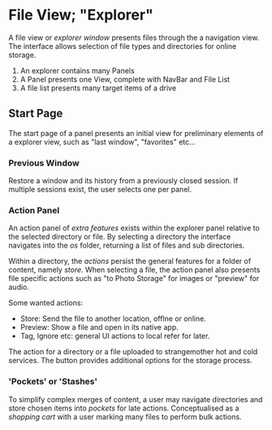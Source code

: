 # File View; "Explorer"

A file view or _explorer window_ presents files through the a navigation view. The interface allows selection of file types and directories for online storage.

1. An explorer contains many Panels
2. A Panel presents one View, complete with NavBar and File List
3. A file list presents many target items of a drive


## Start Page

The start page of a panel presents an initial view for preliminary elements
of a explorer view, such as "last window", "favorites" etc...


### Previous Window

Restore a window and its history from a previously closed session. If
multiple sessions exist, the user selects one per panel.



### Action Panel

An action panel of _extra features_ exists within the explorer panel relative
to the selected directory or file. By selecting a directory the interface navigates into
the _os_ folder, returning a list of files and sub directories.

Within a directory, the _actions_ persist the general features for a folder of
 content, namely _store_. When selecting a file, the action panel also presents
 file specific actions such as "to Photo Storage" for images or "preview" for audio.


Some wanted actions:

+ Store: Send the file to another location, offlne or online.
+ Preview: Show a file and open in its native app.
+ Tag, Ignore etc: general UI actions to local refer for later.


The action for a directory or a file uploaded to strangemother hot and cold services. The button provides additional options for the storage process.


### 'Pockets' or 'Stashes'

To simplify complex merges of content, a user may navigate directories and store
chosen items into _pockets_ for late actions. Conceptualised as a _shopping cart_ with a user marking many files to perform bulk actions.
